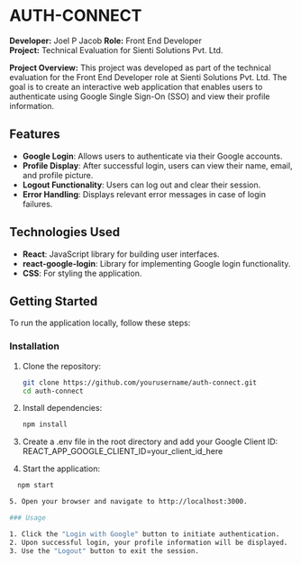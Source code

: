 # AUTH-CONNECT

**Developer:** Joel P Jacob 
**Role:** Front End Developer  
**Project:** Technical Evaluation for Sienti Solutions Pvt. Ltd.

**Project Overview:** This project was developed as part of the technical evaluation for the Front End Developer role at Sienti Solutions Pvt. Ltd. The goal is to create an interactive web application that enables users to authenticate using Google Single Sign-On (SSO) and view their profile information.

## Features

- **Google Login**: Allows users to authenticate via their Google accounts.
- **Profile Display**: After successful login, users can view their name, email, and profile picture.
- **Logout Functionality**: Users can log out and clear their session.
- **Error Handling**: Displays relevant error messages in case of login failures.

## Technologies Used

- **React**: JavaScript library for building user interfaces.
- **react-google-login**: Library for implementing Google login functionality.
- **CSS**: For styling the application.

## Getting Started

To run the application locally, follow these steps:

### Installation

1. Clone the repository:
   ```bash
   git clone https://github.com/yourusername/auth-connect.git
   cd auth-connect

2. Install dependencies:
    ```bash
    npm install

3. Create a .env file in the root directory and add your Google Client ID:
    REACT_APP_GOOGLE_CLIENT_ID=your_client_id_here

4. Start the application:
  ```bash
    npm start

5. Open your browser and navigate to http://localhost:3000.

### Usage

1. Click the "Login with Google" button to initiate authentication.
2. Upon successful login, your profile information will be displayed.
3. Use the "Logout" button to exit the session.